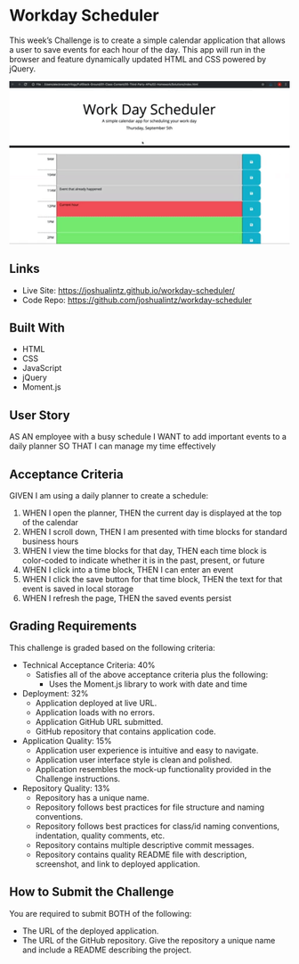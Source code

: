# Workday Scheduler

This week’s Challenge is to create a simple calendar application that allows a user to save events for each hour of the day. This app will run in the browser and feature dynamically updated HTML and CSS powered by jQuery.

<a href="https://joshualintz.github.io/workday-scheduler/"><img width="728" src="./assets/images/05-third-party-apis-homework-demo.gif" alt="Demo"></a>

## Links
* Live Site: https://joshualintz.github.io/workday-scheduler/
* Code Repo: https://github.com/joshualintz/workday-scheduler

## Built With
* HTML
* CSS
* JavaScript
* jQuery
* Moment.js

## User Story

AS AN employee with a busy schedule
I WANT to add important events to a daily planner
SO THAT I can manage my time effectively

## Acceptance Criteria

GIVEN I am using a daily planner to create a schedule:

1. WHEN I open the planner, THEN the current day is displayed at the top of the calendar
2. WHEN I scroll down, THEN I am presented with time blocks for standard business hours
3. WHEN I view the time blocks for that day, THEN each time block is color-coded to indicate whether it is in the past, present, or future
4. WHEN I click into a time block, THEN I can enter an event
5. WHEN I click the save button for that time block, THEN the text for that event is saved in local storage
6. WHEN I refresh the page, THEN the saved events persist

## Grading Requirements

This challenge is graded based on the following criteria:

* Technical Acceptance Criteria: 40%
    * Satisfies all of the above acceptance criteria plus the following:
        * Uses the Moment.js library to work with date and time
* Deployment: 32%
    * Application deployed at live URL.
    * Application loads with no errors.
    * Application GitHub URL submitted.
    * GitHub repository that contains application code.
* Application Quality: 15%
    * Application user experience is intuitive and easy to navigate.
    * Application user interface style is clean and polished.
    * Application resembles the mock-up functionality provided in the Challenge instructions.
* Repository Quality: 13%
    * Repository has a unique name.
    * Repository follows best practices for file structure and naming conventions.
    * Repository follows best practices for class/id naming conventions, indentation, quality comments, etc.
    * Repository contains multiple descriptive commit messages.
    * Repository contains quality README file with description, screenshot, and link to deployed application.

## How to Submit the Challenge

You are required to submit BOTH of the following:
* The URL of the deployed application.
* The URL of the GitHub repository. Give the repository a unique name and include a README describing the project.